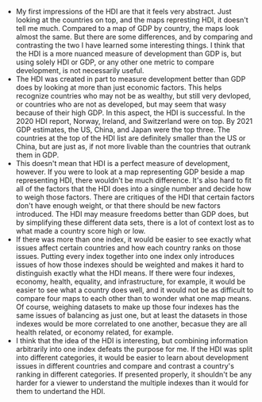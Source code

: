- My first impressions of the HDI are that it feels very abstract. Just looking at the countries on top, and the maps represting HDI, it doesn't tell me much. Compared to a map of GDP by country, the maps look almost the same. But there are some differences, and by comparing and contrasting the two I have learned some interesting things. I think that the HDI is a more nuanced measure of development than GDP is, but using solely HDI or GDP, or any other one metric to compare development, is not necessarily useful.
- The HDI was created in part to measure development better than GDP does by looking at more than just economic factors. This helps recognize countries who may not be as wealthy, but still very devloped, or countries who are not as developed, but may seem that wasy because of their high GDP. In this aspect, the HDI is successful. In the 2020 HDI report, Norway, Ireland, and Switzerland were on top. By 2021 GDP estimates, the US, China, and Japan were the top three. The countries at the top of the HDI list are definitely smaller than the US or China, but are just as, if not more livable than the countries that outrank them in GDP.
- This doesn't mean that HDI is a perfect measure of development, however. If you were to look at a map representing GDP beside a map representing HDI, there wouldn't be much difference. It's also hard to fit all of the factors that the HDI does into a single number and decide how to weigh those factors. There are critiques of the HDI that certain factors don't have enough weight, or that there should be new factors introduced. The HDI may measure freedoms better than GDP does, but by simplifying these different data sets, there is a lot of context lost as to what made a country score high or low.
- If there was more than one index, it would be easier to see exactly what issues affect certain countries and how each country ranks on those issues. Putting every index together into one index only introduces issues of how those indexes should be weighted and makes it hard to distinguish exactly what the HDI means. If there were four indexes, economy, health, equality, and infrastructure, for example, it would be easier to see what a country does well, and it would not be as difficult to compare four maps to each other than to wonder what one map means. Of course, weighing datasets to make up those four indexes has the same issues of balancing as just one, but at least the datasets in those indexes would be more correlated to one another, becasue they are all health related, or economy related, for example.
- I think that the idea of the HDI is interesting, but combining information arbitrarily into one index defeats the purpose for me. If the HDI was split into different categories, it would be easier to learn about development issues in different countries and compare and contrast a country's ranking in different categories. If presented properly, it shouldn't be any harder for a viewer to understand the multiple indexes than it would for them to undertand the HDI.
